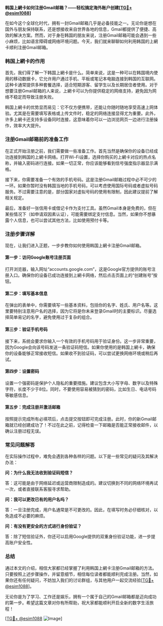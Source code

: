 **韩国上網卡如何注册Gmail邮箱？——轻松搞定海外账户创建[[TG💪+ @esim1088](https://t.me/s/esim1088)]**

在如今这个全球化时代，拥有一封Gmail邮箱几乎是必备技能之一。无论你是想在国外与朋友保持联系，还是想接收来自世界各地的信息，Gmail都提供了便捷、高效的解决方案。然而，对于身在韩国的朋友来说，注册Gmail邮箱可能会遇到一些小麻烦，比如语言障碍或网络环境问题。今天，我们就来聊聊如何利用韩国的上網卡顺利注册Gmail邮箱。

### 韩国上網卡的作用

首先，我们得了解一下韩国上網卡是什么。简单来说，这是一种可以在韩国境内使用的移动数据卡，它允许用户通过手机、平板或笔记本电脑连接到韩国的互联网。这种卡通常提供多种套餐选择，适合短期游客、留学生以及长期居住者使用。对于想要注册Gmail邮箱的人来说，上網卡可以为你提供稳定的网络支持，避免因为网络不稳定而导致注册失败。

韩国上網卡的优势显而易见：它不仅方便携带，还能让你随时随地享受高速上网体验。尤其是在需要填写表格或上传文件时，稳定的网络连接显得尤为重要。此外，许多上網卡还支持多设备同时连接，这意味着你可以一边浏览网页一边进行注册操作，效率大大提升。

### 注册Gmail邮箱前的准备工作

在正式开始注册之前，我们需要做一些准备工作。首先当然是确保你的设备已经成功连接到韩国的上網卡网络。打开Wi-Fi设置，选择你购买的上網卡对应的热点名称，并输入密码进行连接。如果一切正常，你应该能够看到信号强度指示器显示满格。

接下来，你需要准备一个有效的手机号码。这是注册Gmail邮箱过程中必不可少的一环。如果你暂时没有韩国当地的手机号码，可以考虑使用国际号码或者虚拟号码服务。不过需要注意的是，部分国家对虚拟号码的使用有限制，因此建议提前了解相关规定。

最后，准备好一张信用卡或借记卡作为支付工具。虽然Gmail本身是免费的，但在某些情况下（如申请双因素认证），可能需要绑定支付信息。当然，如果你不想暴露个人信息，也可以尝试其他方法，比如使用预付卡等。

### 注册步骤详解

现在，让我们进入正题，一步步教你如何使用韩国上網卡注册Gmail邮箱。

#### 第一步：访问Google账号注册页面

打开浏览器，输入网址“accounts.google.com”，这是Google官方提供的账号注册入口。确保你的设备已成功连接到上網卡网络，然后点击页面上的“创建账号”按钮。

#### 第二步：填写基本信息

在弹出的表单中，你需要填写一些基本资料，包括你的名字、姓氏、用户名等。这里要特别注意用户名的选择，因为它将是你未来登录Gmail时的主要标识。尽量选择简单易记的名字，避免使用过于复杂的组合。

#### 第三步：验证手机号码

接下来，系统会要求你输入一个有效的手机号码用于验证身份。这一步非常重要，因为Google会向该号码发送一条验证码短信。如果你使用的是韩国上網卡，确保你的设备能够正常接收短信。如果收不到验证码，可以尝试更换网络环境或稍后再试。

#### 第四步：设置密码

设置一个强密码是保护个人隐私的重要措施。建议包含大小写字母、数字以及特殊字符，长度不少于8位。同时，不要使用容易被猜到的密码，比如生日、电话号码等敏感信息。

#### 第五步：完成注册并激活邮箱

按照提示完成所有必填项后，点击提交按钮即可完成注册。此时，你的新Gmail邮箱就已经创建成功了！不过在此之前，记得检查一下邮箱是否能正常接收邮件，以确认注册过程无误。

### 常见问题解答

在实际操作过程中，难免会遇到各种各样的问题。以下是一些常见的疑问及其解决办法：

**问：为什么我无法收到验证码短信？**

答：这可能是由于网络延迟或运营商限制造成的。建议切换到不同的网络环境再试一次，或者直接联系客服寻求帮助。

**问：我可以更改已有的用户名吗？**

答：一旦注册完成，用户名通常是不可更改的。因此，在填写时务必仔细核对，以免造成不必要的麻烦。

**问：有没有更安全的方式进行身份验证？**

答：除了短信验证外，你还可以启用Google提供的双重身份验证功能，进一步提高账户安全性。

### 总结

通过本文的介绍，相信大家都已经掌握了利用韩国上網卡注册Gmail邮箱的方法。只要按照上述步骤操作，并留意细节，相信每位读者都能顺利完成注册。当然，如果你还有任何疑问，不妨加入我们的讨论群组，与其他用户一起交流经验[[TG💪+ @esim1088](https://t.me/s/esim1088)]。

无论你是为了学习、工作还是娱乐，拥有一个属于自己的Gmail邮箱都是迈向成功的第一步。希望这篇文章对你有所帮助，祝大家都能顺利开启全新的数字生活旅程！

[[TG💪+ @esim1088](https://t.me/s/esim1088) ![Image](https://i.postimg.cc/4NQfJmqS/Snipaste-2025-05-13-00-14-12.png)]